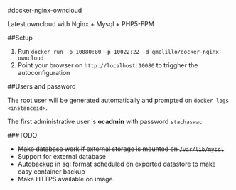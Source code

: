 #docker-nginx-owncloud

Latest owncloud with Nginx + Mysql + PHP5-FPM

##Setup

1. Run `docker run -p 10080:80 -p 10022:22 -d gmelillo/docker-nginx-owncloud`
2. Point your browser on `http://localhost:10080` to triggher the autoconfiguration

##Users and password

The root user will be generated automatically and prompted on `docker logs <instanceid>`.

The first administrative user is **ocadmin** with password `stachaswac`

###TODO

* ~~Make database work if external storage is mounted on `/var/lib/mysql`~~
* Support for external database
* Autobackup in sql format scheduled on exported datastore to make easy container backup
* Make HTTPS available on image.
